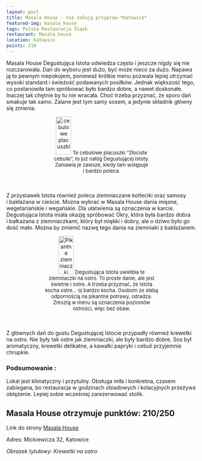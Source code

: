 ```yaml
---
layout: post
title: Masala House - nie żałują przypraw-*Katowice*
featured-img: masala_house
tags: Polska Restauracja Śląsk
restaurant: Masala_house
location: Katowice
points: 210
---
```

Masala House Degustująca Istota odwiedza często i&nbsp;jeszcze nigdy się nie rozczarowała.
Dań do wyboru jest dużo, być może nieco za dużo. Napawa ją to pewnym niepokojem,
ponieważ krótkie menu pozwala lepiej utrzymać wysoki standard i&nbsp;świeżość podawanych posiłków.
Jednak większość tego, co postanowiła tam spróbować było bardzo dobre, a&nbsp;nawet doskonałe.
 Inaczej tak chętnie by tu nie wracała.
Choć trzeba przyznać, że sporo dań smakuje tak samo. Zalane jest tym samy sosem,
 a&nbsp;jedynie składnik główny się zmienia.

<center><div style="width:50%"> <img src="{{site.url}}/assets/img/posts/cebulowe.jpg" alt="cebulowe placuszki" height="100px" width="40px" />
    <font size="2">Te cebulowe placuszki “Złociste cebulki”, to już nałóg Degustującej Istoty. Zamawia je zawsze, kiedy tam wstępuje i&nbsp;bardzo poleca. </font></div></center>
<br />&ensp;&ensp;&ensp;&ensp;

Z&nbsp;przystawek Istota również poleca ziemniaczane kotleciki oraz samosy i&nbsp;bakłażana w cieście.
Można wybrać w&nbsp;Masala House dania mięsne, wegetariańskie i&nbsp;wegańskie.
Dla ułatwienia są oznaczenia w&nbsp;karcie.
Degustująca Istota miała okazję spróbować Okry, która była bardzo dobra i&nbsp;bałkażana z&nbsp;ziemniaczkami,
 który był miękki i&nbsp;dobry, ale o&nbsp;dziwo było go dość mało.
Można by zmienić nazwę tego dania na ziemniaki z&nbsp;bakłażanem.

<center><div style="width:60%"> <img src="{{site.url}}/assets/img/posts/pikantne_ziemniaczki.jpg" alt="Pikantne ziemniaczki" height="100px" width="40px" />
    <font size="2"> Degustująca Istota uwielbia te ziemniaczki na ostro. To proste danie, ale jest świetne i&nbsp;ostre. A&nbsp;trzeba przyznać, że Istota kocha ostre… oj bardzo kocha.
        Osobom ze słabą odpornością na pikantne potrawy, odradza. Zresztą w&nbsp;menu są oznaczenia poziomów ostrości, więc bez obaw.
    </font></div></center>
<br />&ensp;&ensp;&ensp;&ensp;

Z&nbsp;głównych dań do gustu Degustującej Istocie przypadły również krewetki na ostro.
 Nie były tak ostre jak ziemniaczki, ale były bardzo dobre.
Sos był aromatyczny, krewetki delikatne, a&nbsp;kawałki papryki i&nbsp;cebuli przyjemnie chrupkie.

### Podsumowanie :

Lokal jest klimatyczny i&nbsp;przytulny. Obsługa miła i&nbsp;konkretna, czasem zabiegana,
bo restauracja w&nbsp;godzinach obiadowych i&nbsp;kolacyjnych przeżywa oblężenie.
Lepiej sobie wcześniej zarezerwować stolik.

## Masala House otrzymuje punktów: **210/250**
Link do strony [Masala House]

Adres:
Mickiewicza 32, Katowice

_Obrazek tytułowy: Krewetki na ostro_

[Masala House]: http://katowice.masalahouse.eu/



